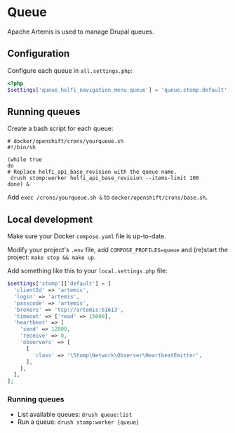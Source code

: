 # Queue

Apache Artemis is used to manage Drupal queues.

## Configuration

Configure each queue in `all.settings.php`:

```php
<?php
$settings['queue_helfi_navigation_menu_queue'] = 'queue.stomp.default';
```

## Running queues

Create a bash script for each queue:
```shell
# docker/openshift/crons/yourqueue.sh
#!/bin/sh

(while true
do
# Replace helfi_api_base_revision with the queue name.
 drush stomp:worker helfi_api_base_revision --items-limit 100
done) &
```

Add `exec /crons/yourqueue.sh &` to `docker/openshift/crons/base.sh`.

## Local development

Make sure your Docker `compose.yaml` file is up-to-date.

Modify your project's `.env` file, add `COMPOSE_PROFILES=queue` and (re)start the project: `make stop && make up`.

Add something like this to your `local.settings.php` file:
```php
$settings['stomp']['default'] = [
  'clientId' => 'artemis',
  'login' => 'artemis',
  'passcode' => 'artemis',
  'brokers' => 'tcp://artemis:61613',
  'timeout' => ['read' => 15000],
  'heartbeat' => [
    'send' => 12000,
    'receive' => 0,
    'observers' => [
      [
        'class' => '\Stomp\Network\Observer\HeartbeatEmitter',
      ],
    ],
  ],
];
```

### Running queues

- List available queues: `drush queue:list`
- Run a queue: `drush stomp:worker {queue}`
